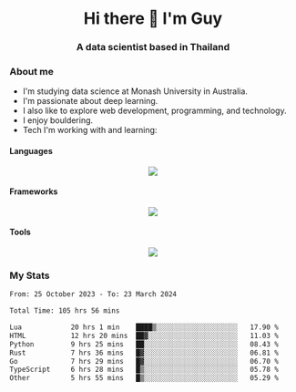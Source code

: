 <h1 align="center">Hi there 👋 I'm Guy</h1>
<h3 align="center">A data scientist based in Thailand</h3>

### About me

- I'm studying data science at Monash University in Australia.
- I'm passionate about deep learning.
- I also like to explore web development, programming, and technology.
- I enjoy bouldering.
- Tech I'm working with and learning:

#### Languages

<div align="center">
    <img src="https://skillicons.dev/icons?i=py,ts,js,html,css,rust,go" />
</div>

#### Frameworks

<div align="center">
    <img src="https://skillicons.dev/icons?i=pytorch,tensorflow,fastapi,react" /><br>
</div>

#### Tools

<div align="center">
    <img src="https://skillicons.dev/icons?i=postgres,redis,docker" /><br>
</div>

### My Stats

<!--START_SECTION:waka-->

```txt
From: 25 October 2023 - To: 23 March 2024

Total Time: 105 hrs 56 mins

Lua            20 hrs 1 min    ████▒░░░░░░░░░░░░░░░░░░░░   17.90 %
HTML           12 hrs 20 mins  ██▓░░░░░░░░░░░░░░░░░░░░░░   11.03 %
Python         9 hrs 25 mins   ██░░░░░░░░░░░░░░░░░░░░░░░   08.43 %
Rust           7 hrs 36 mins   █▓░░░░░░░░░░░░░░░░░░░░░░░   06.81 %
Go             7 hrs 29 mins   █▓░░░░░░░░░░░░░░░░░░░░░░░   06.70 %
TypeScript     6 hrs 28 mins   █▒░░░░░░░░░░░░░░░░░░░░░░░   05.78 %
Other          5 hrs 55 mins   █▒░░░░░░░░░░░░░░░░░░░░░░░   05.29 %
```

<!--END_SECTION:waka-->
